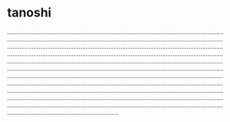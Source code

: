 # tanoshi
....................................................................................................................................................................................................................................................................................................................................................................................................................................................................................................................................................................................................................................................................................................................................................................................................................................................................................................................................................................................................................................................................................................................................................................................................................................................................................................................................................................................................................................................................................